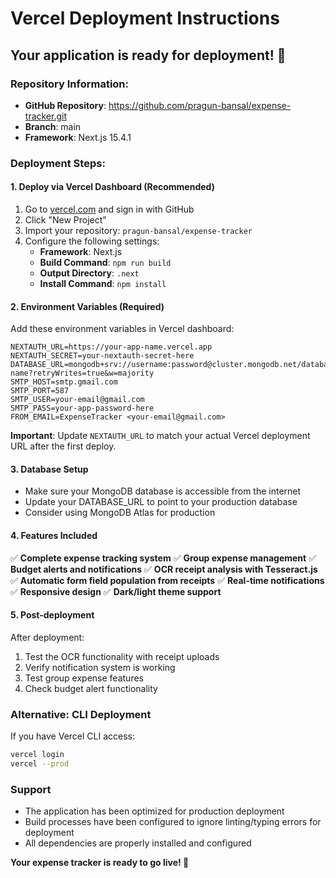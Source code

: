 # Vercel Deployment Instructions

## Your application is ready for deployment! 🚀

### Repository Information:
- **GitHub Repository**: https://github.com/pragun-bansal/expense-tracker.git
- **Branch**: main
- **Framework**: Next.js 15.4.1

### Deployment Steps:

#### 1. Deploy via Vercel Dashboard (Recommended)
1. Go to [vercel.com](https://vercel.com) and sign in with GitHub
2. Click "New Project"
3. Import your repository: `pragun-bansal/expense-tracker`
4. Configure the following settings:
   - **Framework**: Next.js
   - **Build Command**: `npm run build`
   - **Output Directory**: `.next`
   - **Install Command**: `npm install`

#### 2. Environment Variables (Required)
Add these environment variables in Vercel dashboard:

```
NEXTAUTH_URL=https://your-app-name.vercel.app
NEXTAUTH_SECRET=your-nextauth-secret-here
DATABASE_URL=mongodb+srv://username:password@cluster.mongodb.net/database-name?retryWrites=true&w=majority
SMTP_HOST=smtp.gmail.com
SMTP_PORT=587
SMTP_USER=your-email@gmail.com
SMTP_PASS=your-app-password-here
FROM_EMAIL=ExpenseTracker <your-email@gmail.com>
```

**Important**: Update `NEXTAUTH_URL` to match your actual Vercel deployment URL after the first deploy.

#### 3. Database Setup
- Make sure your MongoDB database is accessible from the internet
- Update your DATABASE_URL to point to your production database
- Consider using MongoDB Atlas for production

#### 4. Features Included
✅ **Complete expense tracking system**
✅ **Group expense management** 
✅ **Budget alerts and notifications**
✅ **OCR receipt analysis with Tesseract.js**
✅ **Automatic form field population from receipts**
✅ **Real-time notifications**
✅ **Responsive design**
✅ **Dark/light theme support**

#### 5. Post-deployment
After deployment:
1. Test the OCR functionality with receipt uploads
2. Verify notification system is working
3. Test group expense features
4. Check budget alert functionality

### Alternative: CLI Deployment
If you have Vercel CLI access:
```bash
vercel login
vercel --prod
```

### Support
- The application has been optimized for production deployment
- Build processes have been configured to ignore linting/typing errors for deployment
- All dependencies are properly installed and configured

**Your expense tracker is ready to go live! 🎉**